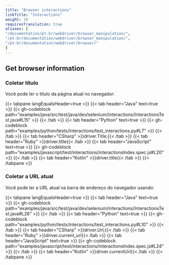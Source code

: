 ```yaml
---
title: "Browser interactions"
linkTitle: "Interactions"
weight: 10
requiresTranslation: true
aliases: [
"/documentation/pt-br/webdriver/browser_manipulation/",
"/pt-br/documentation/webdriver/browser_manipulation/",
"/pt-br/documentation/webdriver/browser/"
]
---
```


## Get browser information

### Coletar título

Você pode ler o título da página atual no navegador:

{{< tabpane langEqualsHeader=true >}}
{{< tab header="Java" text=true >}}
{{< gh-codeblock path="examples/java/src/test/java/dev/selenium/interactions/InteractionsTest.java#L15" >}}
{{< /tab >}}
{{< tab header="Python" text=true >}}
{{< gh-codeblock path="examples/python/tests/interactions/test_interactions.py#L7" >}}
{{< /tab >}}
  {{< tab header="CSharp" >}}driver.Title;{{< /tab >}}
  {{< tab header="Ruby" >}}driver.title{{< /tab >}}
{{< tab header="JavaScript" text=true >}}
{{< gh-codeblock path="examples/javascript/test/interactions/interactionsIndex.spec.js#L20" >}}
{{< /tab >}}
  {{< tab header="Kotlin" >}}driver.title{{< /tab >}}
{{< /tabpane >}}


### Coletar a URL atual

Você pode ler a URL atual na barra de endereço do navegador usando:

{{< tabpane langEqualsHeader=true >}}
{{< tab header="Java" text=true >}}
{{< gh-codeblock path="examples/java/src/test/java/dev/selenium/interactions/InteractionsTest.java#L26" >}}
{{< /tab >}}
{{< tab header="Python" text=true >}}
{{< gh-codeblock path="examples/python/tests/interactions/test_interactions.py#L10" >}}
{{< /tab >}}
{{< tab header="CSharp" >}}driver.Url;{{< /tab >}}
{{< tab header="Ruby" >}}driver.current_url{{< /tab >}}
{{< tab header="JavaScript" text=true >}}
{{< gh-codeblock path="examples/javascript/test/interactions/interactionsIndex.spec.js#L24" >}}
{{< /tab >}}
{{< tab header="Kotlin" >}}driver.currentUrl{{< /tab >}}
{{< /tabpane >}}
